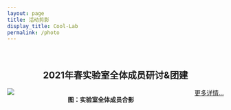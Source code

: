 ```yaml
---
layout: page
title: 活动剪影
display_title: Cool-Lab
permalink: /photo
---
```

<br/>

<center><h2>2021年春实验室全体成员研讨&团建</h2></center>
<a href="https://lab.hpc.cool/photos/20210620.html"  style='float:right; text-align: right;'>更多详情...</a>

<img src="https://gitee.com/hpc-cool/github_pages/raw/master/imgs/heyin.jpg" align="center" />

<center><strong>图：实验室全体成员合影</strong></center>
<br/>
<br/>
<br/>

